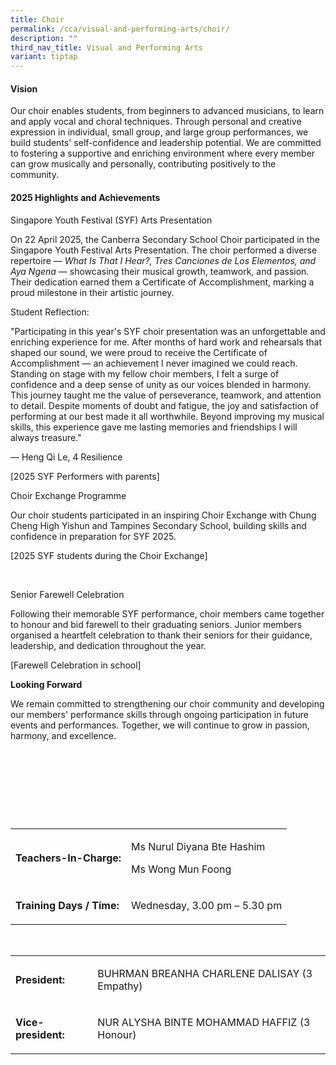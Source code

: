 ```yaml
---
title: Choir
permalink: /cca/visual-and-performing-arts/choir/
description: ""
third_nav_title: Visual and Performing Arts
variant: tiptap
---
```

<h4>Vision</h4>
<p>Our choir enables students, from beginners to advanced musicians, to learn
and apply vocal and choral techniques. Through personal and creative expression
in individual, small group, and large group performances, we build students'
self-confidence and leadership potential. We are committed to fostering
a supportive and enriching environment where every member can grow musically
and personally, contributing positively to the community.</p>
<h4>2025 Highlights and Achievements</h4>
<p>Singapore Youth Festival (SYF) Arts Presentation</p>
<p>On 22 April 2025, the Canberra Secondary School Choir participated in
the Singapore Youth Festival Arts Presentation. The choir performed a diverse
repertoire — <em>What Is That I Hear?, Tres Canciones de Los Elementos, and Aya Ngena</em> —
showcasing their musical growth, teamwork, and passion. Their dedication
earned them a Certificate of Accomplishment, marking a proud milestone
in their artistic journey.</p>
<p>Student Reflection:</p>
<p>"Participating in this year's SYF choir presentation was an unforgettable
and enriching experience for me. After months of hard work and rehearsals
that shaped our sound, we were proud to receive the Certificate of Accomplishment
— an achievement I never imagined we could reach. Standing on stage with
my fellow choir members, I felt a surge of confidence and a deep sense
of unity as our voices blended in harmony. This journey taught me the value
of perseverance, teamwork, and attention to detail. Despite moments of
doubt and fatigue, the joy and satisfaction of performing at our best made
it all worthwhile. Beyond improving my musical skills, this experience
gave me lasting memories and friendships I will always treasure."</p>
<p>— Heng Qi Le, 4 Resilience</p>
<p>[2025 SYF Performers with parents]</p>
<p>Choir Exchange Programme</p>
<p>Our choir students participated in an inspiring Choir Exchange with Chung
Cheng High Yishun and Tampines Secondary School, building skills and confidence
in preparation for SYF 2025.</p>
<p></p>
<p>[2025 SYF students during the Choir Exchange]</p>
<p>&nbsp;</p>
<p>Senior Farewell Celebration</p>
<p>Following their memorable SYF performance, choir members came together
to honour and bid farewell to their graduating seniors. Junior members
organised a heartfelt celebration to thank their seniors for their guidance,
leadership, and dedication throughout the year.</p>
<p></p>
<p>[Farewell Celebration in school]</p>
<p><strong>Looking Forward</strong>
</p>
<p>We remain committed to strengthening our choir community and developing
our members' performance skills through ongoing participation in future
events and performances. Together, we will continue to grow in passion,
harmony, and excellence.</p>
<p>&nbsp;</p>
<p>&nbsp;</p>
<p>&nbsp;</p>
<p>&nbsp;</p>
<table style="minWidth: 50px">
<colgroup>
<col>
<col>
</colgroup>
<tbody>
<tr>
<td rowspan="1" colspan="1">
<p><strong>Teachers-In-Charge:</strong>
</p>
</td>
<td rowspan="1" colspan="1">
<p>Ms Nurul Diyana Bte Hashim</p>
<p>Ms Wong Mun Foong</p>
</td>
</tr>
<tr>
<td rowspan="1" colspan="1">
<p><strong>Training Days / Time:</strong>
</p>
</td>
<td rowspan="1" colspan="1">
<p>Wednesday, 3.00 pm – 5.30 pm</p>
</td>
</tr>
</tbody>
</table>
<p>&nbsp;</p>
<table style="minWidth: 50px">
<colgroup>
<col>
<col>
</colgroup>
<tbody>
<tr>
<td rowspan="1" colspan="1">
<p><strong>President:</strong>
</p>
</td>
<td rowspan="1" colspan="1">
<p>BUHRMAN BREANHA CHARLENE DALISAY (3 Empathy)</p>
</td>
</tr>
<tr>
<td rowspan="1" colspan="1">
<p><strong>Vice-president:</strong>
</p>
</td>
<td rowspan="1" colspan="1">
<p>NUR ALYSHA BINTE MOHAMMAD HAFFIZ (3 Honour)</p>
</td>
</tr>
</tbody>
</table>
<p>&nbsp;</p>
<p>&nbsp;</p>
<p>&nbsp;</p>